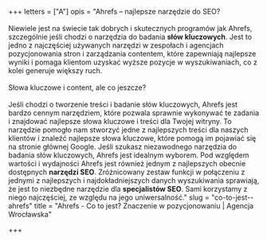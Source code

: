 +++
letters = ["A"]
opis = "Ahrefs – najlepsze narzędzie do SEO?<br><br>Niewiele jest na świecie tak dobrych i skutecznych programów jak Ahrefs, szczególnie jeśli chodzi o narzędzia do badania <strong>słów kluczowych</strong>. Jest to jedno z najczęściej używanych narzędzi w zespołach i agencjach pozycjonowania stron i zarządzania contentem, które zapewniają najlepsze wyniki i pomaga klientom uzyskać wyższe pozycje w wyszukiwaniach, co z kolei generuje większy ruch.<br><br>Słowa kluczowe i content, ale co jeszcze?<br><br>Jeśli chodzi o tworzenie treści i badanie słów kluczowych, Ahrefs jest bardzo cennym narzędziem, które pozwala sprawnie wykonywać te zadania i znajdować najlepsze słowa kluczowe i treści dla Twojej witryny. To narzędzie pomogło nam stworzyć jedne z najlepszych treści dla naszych klientów i znaleźć najlepsze słowa kluczowe, które pomogą im pojawiać się na stronie głównej Google. Jeśli szukasz niezawodnego narzędzia do badania słów kluczowych, Ahrefs jest idealnym wyborem. Pod względem wartości i wydajności Ahrefs jest również jednym z najlepszych obecnie dostępnych <strong>narzędzi SEO</strong>. Zróżnicowany zestaw funkcji w połączeniu z jednymi z najlepszych i najdokładniejszych danych wyszukiwania sprawiają, że jest to niezbędne narzędzie dla <strong>specjalistów SEO</strong>. Sami korzystamy z niego najczęściej, ze względu na jego uniwersalność."
slug = "co-to-jest--ahrefs"
title = "Ahrefs - Co to jest? Znaczenie w pozycjonowaniu | Agencja Wrocławska"

+++
